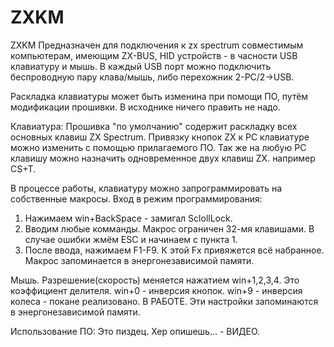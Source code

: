# ZXKM
ZXKM
Предназначен для подключения к zx spectrum совместимым компьютерам, имеющим ZX-BUS, HID устройств - в часности USB клавиатуру и мышь.
В каждый USB порт можно подключить беспроводную пару клава/мышь, либо перехожник 2-PC/2->USB.

Раскладка клавиатуры может быть изменина при помощи ПО, путём модификации прошивки. В исходнике ничего править не надо.

Клавиатура:
Прошивка "по умолчанию" содержит раскладку всех основных клавиш ZX Spectrum. 
Привязку кнопок ZX к РС клавиатуре можно изменить с помощью прилагаемого ПО.
Так же на любую РС клавишу можно назначить одновременное двух клавиш ZX.  например СS+T.

В процессе работы, клавиатуру можно запрограммировать на собственные макросы.
Вход в режим программирования:
1. Нажимаем win+BackSpace - замигал SclollLock.
2. Вводим любые комманды. Макрос ограничен 32-мя клавишами.
 В случае ошибки жмём ESC и начинаем с пункта 1.
3. После ввода, нажимаем F1-F9. К этой Fх привяжется всё набранное.
Макрос запоминается в энергонезависимой памяти.
  
Мышь. Разрешение(скорость) меняется нажатием win+1,2,3,4. Это коэффициент делителя.
win+0 - инверсия кнопок.
win+9 - инверсия колеса - покане реализовано. В РАБОТЕ.
Эти настройки запоминаются в энергонезависимой памяти.

Использование ПО:
Это пиздец. Хер опишешь... - ВИДЕО.

